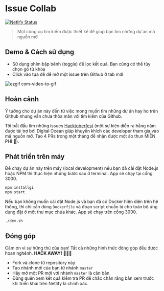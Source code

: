 # Issue Collab

[![Netlify Status](https://api.netlify.com/api/v1/badges/a515d6f7-91ed-4ce2-899a-5958d9600ba8/deploy-status)](https://app.netlify.com/sites/issue-collab/deploys)

> Một công cụ tìm kiếm được thiết kế để giúp bạn tìm những dự án mã nguồn mở

## Demo & Cách sử dụng

- Sử dụng phím bập bênh (toggle) để lọc kết quả. Bạn cũng có thể tùy chọn gõ từ khóa
- Click vào tựa đề để mở một issue trên Github ở tab mới

![ezgif com-video-to-gif](https://user-images.githubusercontent.com/39889198/67807711-ba90b080-fa6b-11e9-9326-c1dface895c2.gif)

## Hoàn cảnh

Ý tưởng cho dự án này đến từ việc mong muốn tìm những dự án hay ho trên Github nhưng vẫn chưa thỏa mãn với tìm kiếm của Github.

Tôi bắt đầu tìm những issues [Hacktoberfest](https://medium.freecodecamp.org/i-just-got-my-free-hacktoberfest-shirt-heres-a-quick-way-you-can-get-yours-fa78d6e24307) (một sự kiện diễn ra hằng năm được tài trợ bởi Digital Ocean giúp khuyến khích các developer tham gia vào mã nguồn mở. Tạo 4 PRs trong một tháng để nhận được một áo thun MIỄN PHÍ 👕).

## Phát triển trên máy

Để chạy dự án này trên máy (local development) nếu bạn đã cài đặt Node.js hoặc NPM thì thực hiện những bước sau ở terminal. App sẽ chạy tại cổng 3000.

```bash
npm installgi
npm start
```

Nếu bạn không muốn cài đặt Node.js và bạn đã có Docker hiện diện trên hệ thống,
thì chỉ cần dùng `Dockerfile` và đoạn script chuẩn bị cho toàn bộ ứng dụng đặt ở một 
thư mục chứa khác. App sẽ chạy trên cổng 3000.

```bash
./dev.sh
```

## Đóng góp

Cảm ơn vì sự hứng thú của bạn! Tất cả những hình thức đóng góp đều được hoan nghênh. **HACK AWAY!** 🔨🔨🔨

- Fork và clone từ repository này
- Tạo nhánh mới của bạn từ nhánh `master`
- Hãy mở một PR mới với nhánh `master` là căn bản.
- Đừng quên xem kết quả kiểm tra PR để chắc chắn rằng bản xem trước khi triển khai trên Netlify là chính xác.

